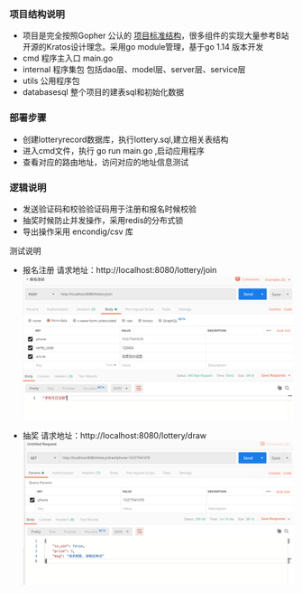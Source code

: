 ### 项目结构说明
* 项目是完全按照Gopher 公认的 [项目标准结构](https://github.com/golang-standards/project-layout)，很多组件的实现大量参考B站开源的Kratos设计理念。采用go module管理，基于go 1.14 版本开发
* cmd 程序主入口 main.go
* internal 程序集包 包括dao层、model层、server层、service层
* utils 公用程序包
* databasesql 整个项目的建表sql和初始化数据

### 部署步骤
* 创建lotteryrecord数据库，执行lottery.sql,建立相关表结构
* 进入cmd文件，执行 go run main.go ,启动应用程序
* 查看对应的路由地址，访问对应的地址信息测试


### 逻辑说明
* 发送验证码和校验验证码用于注册和报名时候校验
* 抽奖时候防止并发操作，采用redis的分布式锁
* 导出操作采用 encondig/csv 库


测试说明
* 报名注册 
请求地址：http://localhost:8080/lottery/join
![注册已存在](/images/lottery1.png)

* 抽奖
请求地址：http://localhost:8080/lottery/draw
![抽奖请求](/images/lottery2.png)
